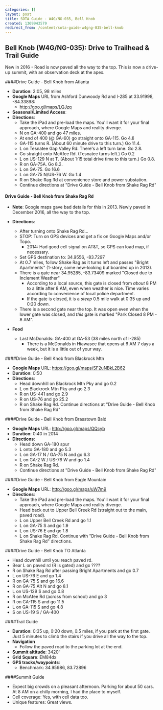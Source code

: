 ```yaml
---
categories: []
layout: post
title: SOTA Guide - W4G/NG-035, Bell Knob
created: 1369943579
redirect_from: /content/sota-guide-w4gng-035-bell-knob
---
```

Bell Knob (W4G/NG-035): Drive to Trailhead & Trail Guide
--------------------------------------------------------

New in 2016 - Road is now paved all the way to the top.  This is now a drive-up summit, with an observation deck at the apex.

####Drive Guide - Bell Knob from Atlanta

* **Duration**: 2:05, 98 miles
* **Google Maps** URL from Ashford Dunwoody Rd and I-285 at 33.91998, -84.33898: 
    * http://goo.gl/maps/LQJzq
* **Seasonal/Limited Access**:
* **Directions**:
    * Take the iPad and pre-load the maps.  You'll want it for your final approach, where Google Maps and reality diverge.
    * N on GA-400 and go 47 miles.
    * At end of 400 (@ GA-60) go straight onto GA-115. Go 4.8
    * GA-115 turns R.  (About 60 minute drive to this turn.) Go 11.4.
    * L on Tesnatee Gap Valley Rd. There's a left turn lane.  Go 2.8.
    * Go straight onto McAfee Rd. (Tesnatee turns left.)  Go 0.2
    * L on US-129 N at T. (About 1:15 total drive time to this turn.) Go 0.8.
    * R on GA-75A. Go 8.2.
    * L on GA-75.  Go 16.6
    * L on GA-75 N/US-76 W. Go 1.4
    * R on Shake Rag Rd at convenience store and power substation.
    * Continue directions at "Drive Guide - Bell Knob from Shake Rag Rd"
    
#### Drive Guide - Bell Knob from Shake Rag Rd
* **Note**: Google maps gave bad details for this in 2013.  Newly paved in December 2016, all the way to the top.
* **Directions**:
	* After turning onto Shake Rag Rd...    
    * STOP: Turn on GPS devices and get a fix on Google Maps and/or Topo.
        * 2014: Had good cell signal on AT&T, so GPS can load map, if necessary.
    * Set GPS destination to: 34.9556, -83.7297
    * At 0.7 miles, follow Shake Rag as it turns left and passes "Bright Apartments" (1-story, some new-looking but boarded up in 2013).
    * There is a gate near 34.95285, -83.73409 marked "Closed due to Inclement Weather"
        * According to a local source, this gate is closed from *about* 8 PM to a little after 8 AM, even when weather is nice.  Time varies according to convenience of local police department.
        * If the gate is closed, it is a *steep* 0.5 mile walk at 0:35 up and 0:20 down.
    * There is a second gate near the top.  It was open even when the lower gate was closed, and *this* gate is marked "Park Closed 8 PM - 8 AM".

* **Food**
    * Last McDonalds:  GA-400 at GA-53 (38 miles north of I-285)
        * There is a McDonalds in Hiawasee that opens at 6 AM 7 days a week, but it is a little out of your way.
        
####Drive Guide - Bell Knob from Blackrock Mtn
* **Google Maps** URL: https://goo.gl/maps/SF2uNBkL2B62
* **Duration**: 0:50
* **Directions**: 
    * Head downhill on Blackrock Mtn Pky and go 0.2
    * L on Blackrock Mtn Pky and go 2.3
    * R on US-441 and go 2.9
    * R on US-76 and go 25.2
    * R on Shake Rag Rd.  Continue directions at "Drive Guide - Bell Knob from Shake Rag Rd"

####Drive Guide - Bell Knob from Brasstown Bald
* **Google Maps** URL: http://goo.gl/maps/QQcyb
* **Duration**: 0:40 in 2014
* **Directions**: 
    * Head down GA-180 spur
    * L onto GA-180 and go 5.3
    * L on GA-17 N / GA-75 N and go 6.3
    * L on GA-2 W / US-76 W and go 1.4
    * R on Shake Rag Rd.
    * Continue directions at "Drive Guide - Bell Knob from Shake Rag Rd"
    
####Drive Guide - Bell Knob from Eagle Mountain
* **Google Maps** URL: http://goo.gl/maps/uW7m9
* **Directions**:
    * Take the iPad and pre-load the maps.  You'll want it for your final approach, where Google Maps and reality diverge.
    * Head back out to Upper Bell Creek Rd (straight out to the main, paved road).
    * L on Upper Bell Creek Rd and go 1.1
    * L on GA-75 S and go 1.9
    * L on US-76 E and go 1.8
    * L on Shake Rag Rd.  Continue with "Drive Guide - Bell Knob from Shake Rag Rd" directions.

####Drive Guide - Bell Knob TO Atlanta
* Head downhill until you reach paved rd.
* Bear L on paved rd (R is gated) and go ????
* R on Shake Rag Rd after passing Bright Apartments and go 0.7
* L on US-76 E and go 1.4
* R on GA-75 S and go 16.6
* R on GA-75 Alt N and go 8.1
* L on US-129 S and go 0.8
* R on McAfee Rd (across from school) and go 3
* R on GA-115 S and go 11.5
* L on GA-115 S and go 4.8
* S on US-19 S / GA-400

####Trail Guide

* **Duration**: 0:35 up, 0:20 down, 0.5 miles, if you park at the first gate.  Just 5 minutes to climb the stairs if you drive all the way to the top.
* **Navigation**
    * Follow the paved road to the parking lot at the end.
* **Summit altitude**: 3420'
* **Grid Square**: EM84dx
* **GPS tracks/waypoints**:
    * Benchmark: 34.95986, 83.72896

####Summit Guide

* Expect big crowds on a pleasant afternoon.  Parking for about 50 cars.  At 8 AM on a chilly morning, I had the place to myself.
* Cell coverage: Yes, with cell data too.
* Unique features: Great views.
